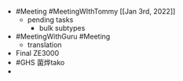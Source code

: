 - #Meeting #MeetingWIthTommy [[Jan 3rd, 2022]]
	- pending tasks
		- bulk subtypes
- #MeetingWithGuru #Meeting
	- translation
- Final ZE3000
- #GHS 菌烨tako
-